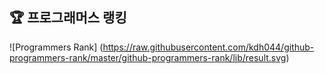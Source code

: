 ## 🏆 프로그래머스 랭킹

![Programmers Rank]
(https://raw.githubusercontent.com/kdh044/github-programmers-rank/master/github-programmers-rank/lib/result.svg)
